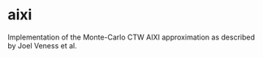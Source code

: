 aixi
====

Implementation of the Monte-Carlo CTW AIXI approximation as described by Joel Veness et al.
